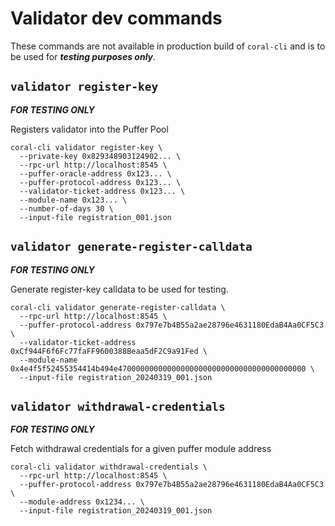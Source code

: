 # Validator dev commands

These commands are not available in production build
of `coral-cli` and is to be used for ***testing purposes only***.

## `validator register-key`
***FOR TESTING ONLY***

Registers validator into the Puffer Pool

```
coral-cli validator register-key \
  --private-key 0x829348903124902... \
  --rpc-url http://localhost:8545 \
  --puffer-oracle-address 0x123... \
  --puffer-protocol-address 0x123... \
  --validator-ticket-address 0x123... \
  --module-name 0x123... \
  --number-of-days 30 \
  --input-file registration_001.json
```

## `validator generate-register-calldata`
***FOR TESTING ONLY***

Generate register-key calldata to be used for testing.

```
coral-cli validator generate-register-calldata \
  --rpc-url http://localhost:8545 \
  --puffer-protocol-address 0x797e7b4B55a2ae28796e4631180EdaB4Aa0CF5C3 \
  --validator-ticket-address 0xCf944F6f6Fc77faFF9600388Beaa5dF2C9a91Fed \
  --module-name 0x4e4f5f52455354414b494e470000000000000000000000000000000000000000 \
  --input-file registration_20240319_001.json
```

## `validator withdrawal-credentials`
***FOR TESTING ONLY***

Fetch withdrawal credentials for a given puffer module address

```
coral-cli validator withdrawal-credentials \
  --rpc-url http://localhost:8545 \
  --puffer-protocol-address 0x797e7b4B55a2ae28796e4631180EdaB4Aa0CF5C3 \
  --module-address 0x1234... \
  --input-file registration_20240319_001.json
```